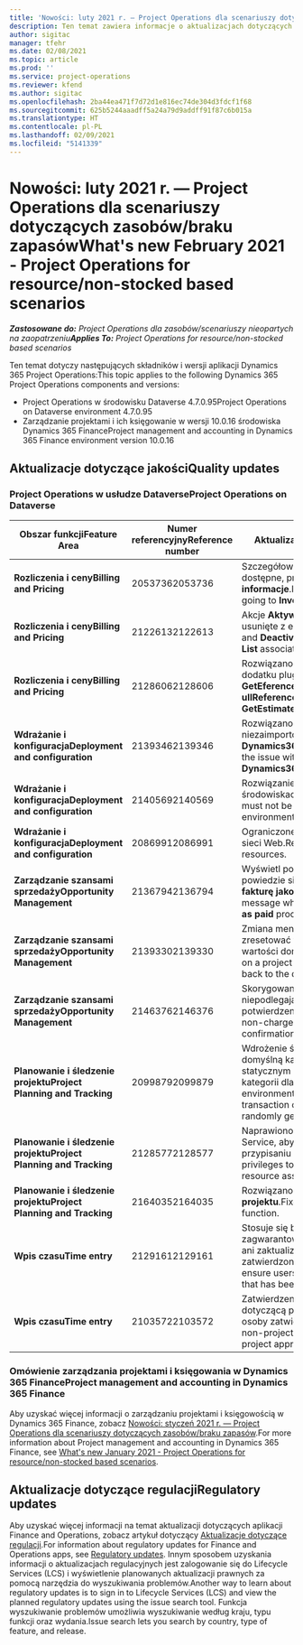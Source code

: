 ```yaml
---
title: 'Nowości: luty 2021 r. — Project Operations dla scenariuszy dotyczących zasobów/braku zapasów'
description: Ten temat zawiera informacje o aktualizacjach dotyczących jakości dostępnych w wersji Project Operations ze luty 2021 r. w scenariuszach dotyczących zasobów/braku zapasów.
author: sigitac
manager: tfehr
ms.date: 02/08/2021
ms.topic: article
ms.prod: ''
ms.service: project-operations
ms.reviewer: kfend
ms.author: sigitac
ms.openlocfilehash: 2ba44ea471f7d72d1e816ec74de304d3fdcf1f68
ms.sourcegitcommit: 625b5244aaadff5a24a79d9addff91f87c6b015a
ms.translationtype: HT
ms.contentlocale: pl-PL
ms.lasthandoff: 02/09/2021
ms.locfileid: "5141339"
---
```

# <a name="whats-new-february-2021---project-operations-for-resourcenon-stocked-based-scenarios"></a><span data-ttu-id="fce50-103">Nowości: luty 2021 r. — Project Operations dla scenariuszy dotyczących zasobów/braku zapasów</span><span class="sxs-lookup"><span data-stu-id="fce50-103">What's new February 2021 - Project Operations for resource/non-stocked based scenarios</span></span>

<span data-ttu-id="fce50-104">_**Zastosowane do:** Project Operations dla zasobów/scenariuszy nieopartych na zaopatrzeniu_</span><span class="sxs-lookup"><span data-stu-id="fce50-104">_**Applies To:** Project Operations for resource/non-stocked based scenarios_</span></span>

<span data-ttu-id="fce50-105">Ten temat dotyczy następujących składników i wersji aplikacji Dynamics 365 Project Operations:</span><span class="sxs-lookup"><span data-stu-id="fce50-105">This topic applies to the following Dynamics 365 Project Operations components and versions:</span></span>

- <span data-ttu-id="fce50-106">Project Operations w środowisku Dataverse 4.7.0.95</span><span class="sxs-lookup"><span data-stu-id="fce50-106">Project Operations on Dataverse environment 4.7.0.95</span></span>
- <span data-ttu-id="fce50-107">Zarządzanie projektami i ich księgowanie w wersji 10.0.16 środowiska Dynamics 365 Finance</span><span class="sxs-lookup"><span data-stu-id="fce50-107">Project management and accounting in Dynamics 365 Finance environment version 10.0.16</span></span> 

## <a name="quality-updates"></a><span data-ttu-id="fce50-108">Aktualizacje dotyczące jakości</span><span class="sxs-lookup"><span data-stu-id="fce50-108">Quality updates</span></span>

### <a name="project-operations-on-dataverse"></a><span data-ttu-id="fce50-109">Project Operations w usłudze Dataverse</span><span class="sxs-lookup"><span data-stu-id="fce50-109">Project Operations on Dataverse</span></span>

| <span data-ttu-id="fce50-110">**Obszar funkcji**</span><span class="sxs-lookup"><span data-stu-id="fce50-110">**Feature Area**</span></span> | <span data-ttu-id="fce50-111">**Numer referencyjny**</span><span class="sxs-lookup"><span data-stu-id="fce50-111">**Reference number**</span></span> | <span data-ttu-id="fce50-112">**Aktualizacja dotycząca jakości**</span><span class="sxs-lookup"><span data-stu-id="fce50-112">**Quality update**</span></span> |
| --- | --- | --- |
| <span data-ttu-id="fce50-113">**Rozliczenia i ceny**</span><span class="sxs-lookup"><span data-stu-id="fce50-113">**Billing and Pricing**</span></span> | <span data-ttu-id="fce50-114">2053736</span><span class="sxs-lookup"><span data-stu-id="fce50-114">2053736</span></span> | <span data-ttu-id="fce50-115">Szczegółowe informacje o wierszu faktury są teraz dostępne, przechodząc do **Faktura** > **Pokrewne informacje**.</span><span class="sxs-lookup"><span data-stu-id="fce50-115">Invoice line details are now accessible by going to **Invoice** > **Related information**.</span></span> |
| <span data-ttu-id="fce50-116">**Rozliczenia i ceny**</span><span class="sxs-lookup"><span data-stu-id="fce50-116">**Billing and Pricing**</span></span> | <span data-ttu-id="fce50-117">2122613</span><span class="sxs-lookup"><span data-stu-id="fce50-117">2122613</span></span> | <span data-ttu-id="fce50-118">Akcje **Aktywowanie** i **Dezaktywowanie** zostały usunięte z encji skojarzenia **Cennik**.</span><span class="sxs-lookup"><span data-stu-id="fce50-118">The **Activate** and **Deactivate** actions were removed from the **Price List** association entities.</span></span> |
| <span data-ttu-id="fce50-119">**Rozliczenia i ceny**</span><span class="sxs-lookup"><span data-stu-id="fce50-119">**Billing and Pricing**</span></span> | <span data-ttu-id="fce50-120">2128606</span><span class="sxs-lookup"><span data-stu-id="fce50-120">2128606</span></span> | <span data-ttu-id="fce50-121">Rozwiązano problem **ullReferenceException** w dodatku plug-in **GetEferenceatesForProject**.</span><span class="sxs-lookup"><span data-stu-id="fce50-121">Resolved the issue with **ullReferenceException** in the **GetEstimatesForProject** plug-in.</span></span> |
| <span data-ttu-id="fce50-122">**Wdrażanie i konfiguracja**</span><span class="sxs-lookup"><span data-stu-id="fce50-122">**Deployment and configuration**</span></span> | <span data-ttu-id="fce50-123">2139346</span><span class="sxs-lookup"><span data-stu-id="fce50-123">2139346</span></span> | <span data-ttu-id="fce50-124">Rozwiązano problem z importowaniem niezaimportowanego rozwiązania **Dynamics365ProjectOperationsDualWrite**.</span><span class="sxs-lookup"><span data-stu-id="fce50-124">Resolved the issue with importing unmanaged **Dynamics365ProjectOperationsDualWrite** solution.</span></span> |
| <span data-ttu-id="fce50-125">**Wdrażanie i konfiguracja**</span><span class="sxs-lookup"><span data-stu-id="fce50-125">**Deployment and configuration**</span></span> | <span data-ttu-id="fce50-126">2140569</span><span class="sxs-lookup"><span data-stu-id="fce50-126">2140569</span></span> | <span data-ttu-id="fce50-127">Rozwiązanie projektu nie może być zainstalowane w środowiskach Dataverse Teams.</span><span class="sxs-lookup"><span data-stu-id="fce50-127">Project solution must not be installed in the Dataverse Teams environments.</span></span> |
| <span data-ttu-id="fce50-128">**Wdrażanie i konfiguracja**</span><span class="sxs-lookup"><span data-stu-id="fce50-128">**Deployment and configuration**</span></span> | <span data-ttu-id="fce50-129">2086991</span><span class="sxs-lookup"><span data-stu-id="fce50-129">2086991</span></span> | <span data-ttu-id="fce50-130">Ograniczone dostosowywanie lokalizacji zasobów sieci Web.</span><span class="sxs-lookup"><span data-stu-id="fce50-130">Restricted customizing localization of web resources.</span></span> |
| <span data-ttu-id="fce50-131">**Zarządzanie szansami sprzedaży**</span><span class="sxs-lookup"><span data-stu-id="fce50-131">**Opportunity Management**</span></span> | <span data-ttu-id="fce50-132">2136794</span><span class="sxs-lookup"><span data-stu-id="fce50-132">2136794</span></span> | <span data-ttu-id="fce50-133">Wyświetl poprawny komunikat o błędzie, gdy nie powiedzie się proces **Potwierdź fakturę** lub **Oznacz fakturę jako zapłaconą**.</span><span class="sxs-lookup"><span data-stu-id="fce50-133">Display the correct error message when the **Confirm invoice** or **Mark invoice as paid** processes fail.</span></span> |
| <span data-ttu-id="fce50-134">**Zarządzanie szansami sprzedaży**</span><span class="sxs-lookup"><span data-stu-id="fce50-134">**Opportunity Management**</span></span> | <span data-ttu-id="fce50-135">2139330</span><span class="sxs-lookup"><span data-stu-id="fce50-135">2139330</span></span> | <span data-ttu-id="fce50-136">Zmiana menedżera projektu w projekcie nie może zresetować firmy, która jest właścicielem, do wartości domyślnej.</span><span class="sxs-lookup"><span data-stu-id="fce50-136">Changing the Project manager on a project must not reset the owning company back to the default value.</span></span> |
| <span data-ttu-id="fce50-137">**Zarządzanie szansami sprzedaży**</span><span class="sxs-lookup"><span data-stu-id="fce50-137">**Opportunity Management**</span></span> | <span data-ttu-id="fce50-138">2146376</span><span class="sxs-lookup"><span data-stu-id="fce50-138">2146376</span></span> | <span data-ttu-id="fce50-139">Skorygowana kwota podatku w kwocie niepodlegającej obciążeniu jest tworzona z potwierdzenia faktury.</span><span class="sxs-lookup"><span data-stu-id="fce50-139">Corrected tax amount in a non-chargeable actual is created from invoice confirmation.</span></span> |
| <span data-ttu-id="fce50-140">**Planowanie i śledzenie projektu**</span><span class="sxs-lookup"><span data-stu-id="fce50-140">**Project Planning and Tracking**</span></span> | <span data-ttu-id="fce50-141">2099879</span><span class="sxs-lookup"><span data-stu-id="fce50-141">2099879</span></span> | <span data-ttu-id="fce50-142">Wdrożenie środowiska Dataverse musi utworzyć domyślną kategorię transakcji z identyfikatorem statycznym i nie może losowo wygenerować jednej kategorii dla każdego środowiska.</span><span class="sxs-lookup"><span data-stu-id="fce50-142">The Dataverse environment deployment must create a default transaction category with a static ID and not randomly generate one per environment.</span></span> |
| <span data-ttu-id="fce50-143">**Planowanie i śledzenie projektu**</span><span class="sxs-lookup"><span data-stu-id="fce50-143">**Project Planning and Tracking**</span></span> | <span data-ttu-id="fce50-144">2128577</span><span class="sxs-lookup"><span data-stu-id="fce50-144">2128577</span></span> | <span data-ttu-id="fce50-145">Naprawiono uprawnienia użytkownika usługi Project Service, aby zaktualizować kategorię transakcji w przypisaniu zasobu.</span><span class="sxs-lookup"><span data-stu-id="fce50-145">Fixed the Project service user privileges to update the transaction category on a resource assignment.</span></span> |
| <span data-ttu-id="fce50-146">**Planowanie i śledzenie projektu**</span><span class="sxs-lookup"><span data-stu-id="fce50-146">**Project Planning and Tracking**</span></span> | <span data-ttu-id="fce50-147">2164035</span><span class="sxs-lookup"><span data-stu-id="fce50-147">2164035</span></span> | <span data-ttu-id="fce50-148">Rozwiązano problemy z funkcją **Kopiowanie projektu**.</span><span class="sxs-lookup"><span data-stu-id="fce50-148">Fixed issues with the **Copy Project** function.</span></span> |
| <span data-ttu-id="fce50-149">**Wpis czasu**</span><span class="sxs-lookup"><span data-stu-id="fce50-149">**Time entry**</span></span> | <span data-ttu-id="fce50-150">2129161</span><span class="sxs-lookup"><span data-stu-id="fce50-150">2129161</span></span> | <span data-ttu-id="fce50-151">Stosuje się bardziej ścisłe ograniczenia, aby zagwarantować, że użytkownicy nie mogą zmienić ani zaktualizować wpisu czasu przesłanego lub zatwierdzonego.</span><span class="sxs-lookup"><span data-stu-id="fce50-151">Tighter restrictions are applied to ensure users can't change and update a time entry that has been submitted or approved.</span></span> |
| <span data-ttu-id="fce50-152">**Wpis czasu**</span><span class="sxs-lookup"><span data-stu-id="fce50-152">**Time entry**</span></span> | <span data-ttu-id="fce50-153">2103572</span><span class="sxs-lookup"><span data-stu-id="fce50-153">2103572</span></span> | <span data-ttu-id="fce50-154">Zatwierdzenie przez czas wpisów czasu, które nie dotyczącą projektu, nie może być szukane przez rolę osoby zatwierdzającej projekt.</span><span class="sxs-lookup"><span data-stu-id="fce50-154">Time approval for non-project time entries must not be looking for project approver role.</span></span> |

### <a name="project-management-and-accounting-in-dynamics-365-finance"></a><span data-ttu-id="fce50-155">Omówienie zarządzania projektami i księgowania w Dynamics 365 Finance</span><span class="sxs-lookup"><span data-stu-id="fce50-155">Project management and accounting in Dynamics 365 Finance</span></span> 

<span data-ttu-id="fce50-156">Aby uzyskać więcej informacji o zarządzaniu projektami i księgowością w Dynamics 365 Finance, zobacz [Nowości: styczeń 2021 r. — Project Operations dla scenariuszy dotyczących zasobów/braku zapasów](whats-new-jan-2021-resource-based.md).</span><span class="sxs-lookup"><span data-stu-id="fce50-156">For more information about Project management and accounting in Dynamics 365 Finance, see [What's new January 2021 - Project Operations for resource/non-stocked based scenarios](whats-new-jan-2021-resource-based.md).</span></span>


## <a name="regulatory-updates"></a><span data-ttu-id="fce50-157">Aktualizacje dotyczące regulacji</span><span class="sxs-lookup"><span data-stu-id="fce50-157">Regulatory updates</span></span>

<span data-ttu-id="fce50-158">Aby uzyskać więcej informacji na temat aktualizacji dotyczących aplikacji Finance and Operations, zobacz artykuł dotyczący [Aktualizacje dotyczące regulacji](https://docs.microsoft.com/dynamics365/finance/localizations/regulatory-updates).</span><span class="sxs-lookup"><span data-stu-id="fce50-158">For information about regulatory updates for Finance and Operations apps, see [Regulatory updates](https://docs.microsoft.com/dynamics365/finance/localizations/regulatory-updates).</span></span> <span data-ttu-id="fce50-159">Innym sposobem uzyskania informacji o aktualizacjach regulacyjnych jest zalogowanie się do Lifecycle Services (LCS) i wyświetlenie planowanych aktualizacji prawnych za pomocą narzędzia do wyszukiwania problemów.</span><span class="sxs-lookup"><span data-stu-id="fce50-159">Another way to learn about regulatory updates is to sign in to Lifecycle Services (LCS) and view the planned regulatory updates using the issue search tool.</span></span> <span data-ttu-id="fce50-160">Funkcja wyszukiwanie problemów umożliwia wyszukiwanie według kraju, typu funkcji oraz wydania.</span><span class="sxs-lookup"><span data-stu-id="fce50-160">Issue search lets you search by country, type of feature, and release.</span></span>
